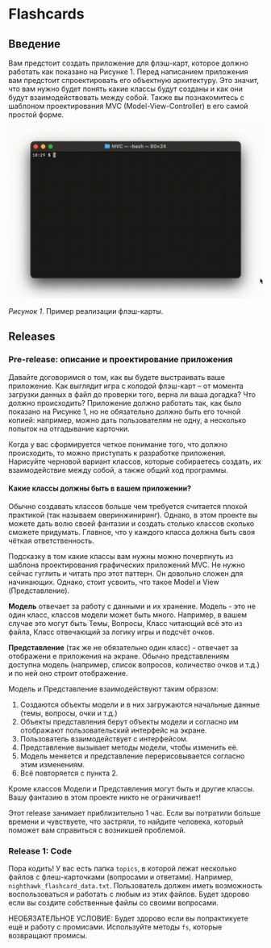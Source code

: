 # Flashcards

## Введение

Вам предстоит создать приложение для флэш-карт, которое должно работать как показано на Рисунке 1. Перед написанием приложения вам предстоит спроектировать его объектную архитектуру. Это значит, что вам нужно будет понять какие классы будут созданы и как они будут взаимодействовать между собой. Также вы познакомитесь с шаблоном проектирования MVC (Model-View-Controller) в его самой простой форме.

![flashcards animation](readme-assets/flash-cards.gif)

_Рисунок 1_. Пример реализации флэш-карты.

## Releases

### Pre-release: описание и проектирование приложения

Давайте договоримся о том, как вы будете  выстраивать ваше приложение. Как выглядит игра с колодой флэш-карт – от момента загрузки данных в файл до проверки того, верна ли ваша догадка? Что должно происходить? Приложение должно работать так, как было показано на Рисунке 1, но не обязательно должно быть его точной копией: например, можно дать пользователям не одну, а несколько попыток на отгадывание карточки.

Когда у вас сформируется четкое понимание того, что должно происходить, то можно приступать к разработке приложения. Нарисуйте черновой вариант классов, которые собираетесь создать, их взаимодействие между собой, а также общий ход программы.

#### Какие классы должны быть в вашем приложении?

Обычно создавать классов больше чем требуется считается плохой практикой (так называем оверинжиниринг). Однако, в этом проекте вы можете дать волю своей фантазии и создать столько классов сколько сможете придумать. Главное, что у каждого класса должна быть своя чёткая ответственность.

Подсказку в том какие классы вам нужны можно почерпнуть из шаблона проектирования графических приложений MVC. Не нужно сейчас гуглить и читать про этот паттерн. Он довольно сложен для начинающих. Однако, стоит усвоить, что такое Model и View (Представление).

**Модель** отвечает за работу с данными и их хранение. Модель - это не один класс, классов модели может быть много. Например, в вашем случае это могут быть Темы, Вопросы, Класс читающий всё это из файла, Класс отвечающий за логику игры и подсчёт очков.

**Представление** (так же не обязательно один класс) - отвечает за отображени е приложения на экране. Обычно представлениям доступна модель (например, список вопросов, количество очков и т.д.) и по ней оно строит отображение.

Модель и Представление взаимодействуют таким образом:

1. Создаются объекты модели и в них загружаются начальные данные (темы, вопросы, очки и т.д.)
2. Объекты представления берут объекты модели и согласно им отображают пользовательский интерфейс на экране.
3. Пользователь взаимодействует с интерфейсом.
4. Представление вызывает методы модели, чтобы изменить её.
5. Модель меняется и представление перерисовывается согласно этим изменениям.
6. Всё повторяется с пункта 2.

Кроме классов Модели и Представления могут быть и другие классы. Вашу фантазию в этом проекте никто не ограничивает!

Этот release занимает приблизительно 1 час. Если вы потратили больше времени и чувствуете, что застряли, то найдите человека, который поможет вам справиться с возникшей проблемой.

### Release 1: Code

Пора кодить! У вас есть папка `topics`, в которой лежат несколько файлов с флеш-карточками (вопросами и ответами). Например, `nighthawk_flashcard_data.txt`. Пользователь должен иметь возможность воспользоваться и работать с любым из этих файлов. Будет здорово если вы создите собственные файлы со своими вопросами.

НЕОБЯЗАТЕЛЬНОЕ УСЛОВИЕ: Будет здорово если вы попрактикуете ещё и работу с промисами. Используйте методы `fs`, которые возвращают промисы.
